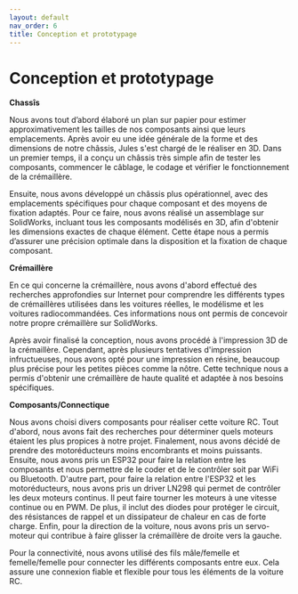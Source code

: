 ```yaml
---
layout: default
nav_order: 6
title: Conception et prototypage
---
```


# Conception et prototypage
**Chassîs** 

  
Nous avons tout d’abord élaboré un plan sur papier pour estimer approximativement les tailles de nos composants ainsi que leurs emplacements. Après avoir eu une idée générale de la forme et des dimensions de notre châssis, Jules s'est chargé de le réaliser en 3D. Dans un premier temps, il a conçu un châssis très simple afin de tester les composants, commencer le câblage, le codage et vérifier le fonctionnement de la crémaillère.

Ensuite, nous avons développé un châssis plus opérationnel, avec des emplacements spécifiques pour chaque composant et des moyens de fixation adaptés. Pour ce faire, nous avons réalisé un assemblage sur SolidWorks, incluant tous les composants modélisés en 3D, afin d'obtenir les dimensions exactes de chaque élément. Cette étape nous a permis d’assurer une précision optimale dans la disposition et la fixation de chaque composant.

<script type="module" src="https://unpkg.com/@google/model-viewer/dist/model-viewer.min.js"></script>
<model-viewer id="viewer" alt="Modèle 3D du chassis" src="/images/Chassis.gltf" shadow-intensity="1" camera-controls touch-action="pan-y" rotation="0 0 0" ar-status="not-presenting"></model-viewer>


**Crémaillère**
  
En ce qui concerne la crémaillère, nous avons d'abord effectué des recherches approfondies sur Internet pour comprendre les différents types de crémaillères utilisées dans les voitures réelles, le modélisme et les voitures radiocommandées. Ces informations nous ont permis de concevoir notre propre crémaillère sur SolidWorks.

Après avoir finalisé la conception, nous avons procédé à l'impression 3D de la crémaillère. Cependant, après plusieurs tentatives d'impression infructueuses, nous avons opté pour une impression en résine, beaucoup plus précise pour les petites pièces comme la nôtre. Cette technique nous a permis d'obtenir une crémaillère de haute qualité et adaptée à nos besoins spécifiques.

**Composants/Connectique**

Nous avons choisi divers composants pour réaliser cette voiture RC. Tout d'abord, nous avons fait des recherches pour déterminer quels moteurs étaient les plus propices à notre projet. Finalement, nous avons décidé de prendre des motoréducteurs moins encombrants et moins puissants. Ensuite, nous avons pris un ESP32 pour faire la relation entre les composants et nous permettre de le coder et de le contrôler soit par WiFi ou Bluetooth. D'autre part, pour faire la relation entre l'ESP32 et les motoréducteurs, nous avons pris un driver LN298 qui permet de contrôler les deux moteurs continus. Il peut faire tourner les moteurs à une vitesse continue ou en PWM. De plus, il inclut des diodes pour protéger le circuit, des résistances de rappel et un dissipateur de chaleur en cas de forte charge. Enfin, pour la direction de la voiture, nous avons pris un servo-moteur qui contribue à faire glisser la crémaillère de droite vers la gauche.

Pour la connectivité, nous avons utilisé des fils mâle/femelle et femelle/femelle pour connecter les différents composants entre eux. Cela assure une connexion fiable et flexible pour tous les éléments de la voiture RC.



